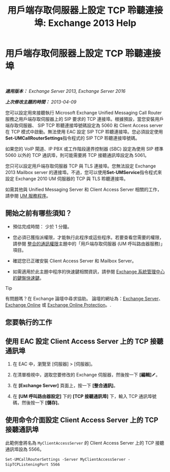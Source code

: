 ﻿---
title: '用戶端存取伺服器上設定 TCP 聆聽連接埠: Exchange 2013 Help'
TOCTitle: 用戶端存取伺服器上設定 TCP 聆聽連接埠
ms:assetid: 5f48f21a-d8d4-48b2-868f-9a3647693841
ms:mtpsurl: https://technet.microsoft.com/zh-tw/library/JJ673530(v=EXCHG.150)
ms:contentKeyID: 50553990
ms.date: 05/21/2018
mtps_version: v=EXCHG.150
ms.translationtype: MT
---

# 用戶端存取伺服器上設定 TCP 聆聽連接埠

 

_**適用版本：** Exchange Server 2013, Exchange Server 2016_

_**上次修改主題的時間：** 2013-04-09_

您可以設定用來接聽執行 Microsoft Exchange Unified Messaging Call Router 服務之用戶端存取伺服器上的 SIP 要求的 TCP 連接埠。根據預設，當您安裝用戶端存取伺服器、 SIP TCP 聆聽連接埠號碼設定為 5060 和 Client Access server 在 TCP 模式中啟動。無法使用 EAC 設定 SIP TCP 聆聽連接埠。您必須設定使用**Set-UMCallRouterSettings**指令程式的 SIP TCP 聆聽連接埠號碼。

如果您的 VoIP 閘道、IP PBX 或工作階段邊界控制器 (SBC) 設定為使用 SIP 標準 5060 以外的 TCP 通訊埠，則可能需要將 TCP 接聽通訊埠設定為 5061。

您只可以設定用戶端存取伺服器 TCP 與 TLS 連接埠。您無法設定 Exchange 2013 Mailbox server 的連接埠。不過，您可以使用**Set-UMService**指令程式來設定 Exchange 2010 UM 伺服器的 TCP 與 TLS 聆聽連接埠。

如需其他與 Unified Messaging Server 和 Client Access Server 相關的工作，請參閱 [UM 服務程序](um-services-procedures-exchange-2013-help.md)。

## 開始之前有哪些須知？

  - 預估完成時間： 少於 1 分鐘。

  - 您必須已獲指派權限，才能執行此程序或這些程序。若要查看您需要的權限，請參閱 [整合的通訊權限](unified-messaging-permissions-exchange-2013-help.md)主題中的「用戶端存取伺服器 (UM 呼叫路由器服務)」項目。

  - 確認您已正確安裝 Client Access Server 和 Mailbox Server。

  - 如需適用於此主題中程序的快速鍵相關資訊，請參閱 [Exchange 系統管理中心的鍵盤快速鍵](keyboard-shortcuts-in-the-exchange-admin-center-exchange-online-protection-help.md)。


> [!TIP]  
> 有問題嗎？在 Exchange 論壇中尋求協助。 論壇的網址為：<a href="https://go.microsoft.com/fwlink/p/?linkid=60612">Exchange Server</a>、 <a href="https://go.microsoft.com/fwlink/p/?linkid=267542">Exchange Online</a> 或 <a href="https://go.microsoft.com/fwlink/p/?linkid=285351">Exchange Online Protection</a>。.




## 您要執行的工作

## 使用 EAC 設定 Client Access Server 上的 TCP 接聽通訊埠

1.  在 EAC 中，瀏覽至 \[伺服器\] \> \[伺服器\]。

2.  在清單檢視中，選取您要修改的 Exchange 伺服器，然後按一下 **\[編輯\]**![編輯圖示](images/JJ218640.6f53ccb2-1f13-4c02-bea0-30690e6ea71d(EXCHG.150).gif "編輯圖示")。

3.  在 **\[Exchange Server\]** 頁面上，按一下 **\[整合通訊\]**。

4.  在 **\[UM 呼叫路由器設定\]** 下的 **\[TCP 接聽通訊埠\]** 下，輸入 TCP 通訊埠號碼，然後按一下 **\[儲存\]**。

## 使用命令介面設定 Client Access Server 上的 TCP 接聽通訊埠

此範例會將名為 `MyClientAccessServer` 的 Client Access Server 上的 TCP 接聽通訊埠設為 5566。

    Set-UMCallRouterSettings -Server MyClientAccessServer -SipTCPListeningPort 5566

